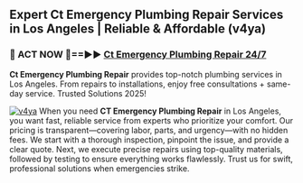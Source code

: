 ## Expert Ct Emergency Plumbing Repair Services in Los Angeles | Reliable & Affordable (v4ya)  

<h3>🚿 ACT NOW 🌟==►► <a href="https://tinyurl.com/2ne6vx2x" rel="nofollow">Ct Emergency Plumbing Repair 24/7</a></h3>

**Ct Emergency Plumbing Repair** provides top-notch plumbing services in Los Angeles. From repairs to installations, enjoy free consultations + same-day service. Trusted Solutions 2025!

[![v4ya](https://i.imgur.com/4PFF4AK.jpeg)](https://tinyurl.com/2ne6vx2x)
When you need **CT Emergency Plumbing Repair** in Los Angeles, you want fast, reliable service from experts who prioritize your comfort. Our pricing is transparent—covering labor, parts, and urgency—with no hidden fees. We start with a thorough inspection, pinpoint the issue, and provide a clear quote. Next, we execute precise repairs using top-quality materials, followed by testing to ensure everything works flawlessly. Trust us for swift, professional solutions when emergencies strike.